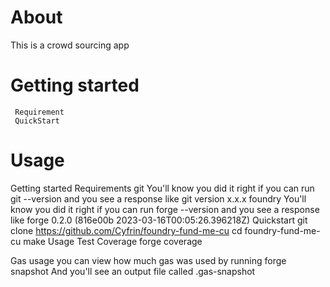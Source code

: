 # About
This is a crowd sourcing app
 
# Getting started 
     Requirement 
     QuickStart
# Usage

 Getting started
  Requirements
   git
     You'll know you did it right if you can run git --version and you see a response like git version x.x.x
foundry
    You'll know you did it right if you can run forge --version and you see a response like forge 0.2.0 (816e00b 2023-03-16T00:05:26.396218Z)
Quickstart
    git clone https://github.com/Cyfrin/foundry-fund-me-cu
    cd foundry-fund-me-cu
    make
Usage
 Test Coverage
   forge coverage

 Gas usage
   you can view how much gas was used by running 
   forge snapshot
   And you'll see an output file called .gas-snapshot

